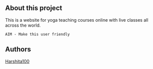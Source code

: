 ## About this project
This is a website for yoga teaching courses online with live classes all across the world.

 ```AIM - Make this user friendly ```

## Authors
[Harshita100](https://github.com/Harshita100)
